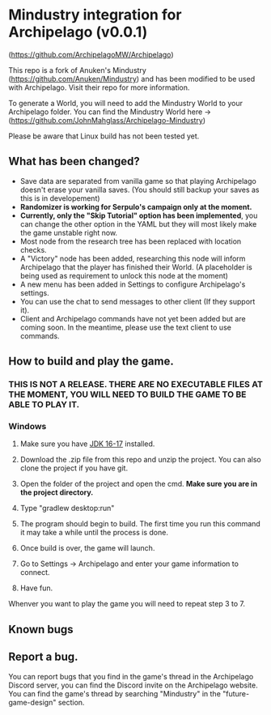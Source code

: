 # Mindustry integration for Archipelago (v0.0.1)
(https://github.com/ArchipelagoMW/Archipelago)

 This repo is a fork of Anuken's Mindustry (https://github.com/Anuken/Mindustry) and has been modified to be used with Archipelago. Visit their repo for more information.

 To generate a World, you will need to add the Mindustry World to your Archipelago folder. You can find the Mindustry World here -> (https://github.com/JohnMahglass/Archipelago-Mindustry)

 Please be aware that Linux build has not been tested yet.

## What has been changed?

- Save data are separated from vanilla game so that playing Archipelago doesn't erase your vanilla saves. (You should still backup your saves as this is in developement)
- **Randomizer is working for Serpulo's campaign only at the moment.**
- **Currently, only the "Skip Tutorial" option has been implemented**, you can change the other option in the YAML but they will most likely make the game unstable right now.
- Most node from the research tree has been replaced with location checks.
- A "Victory" node has been added, researching this node will inform Archipelago that the player has finished their World. (A placeholder is being used as requirement to unlock this node at the moment)
- A new menu has been added in Settings to configure Archipelago's settings.
- You can use the chat to send messages to other client (If they support it).
- Client and Archipelago commands have not yet been added but are coming soon. In the meantime, please use the text client to use commands.


## How to build and play the game.

### **THIS IS NOT A RELEASE. THERE ARE NO EXECUTABLE FILES AT THE MOMENT, YOU WILL NEED TO BUILD THE GAME TO BE ABLE TO PLAY IT.**

### Windows
1. Make sure you have [JDK 16-17](https://adoptium.net/archive.html?variant=openjdk17&jvmVariant=hotspot) installed.

2. Download the .zip file from this repo and unzip the project. You can also clone the project if you have git.

3. Open the folder of the project and open the cmd. **Make sure you are in the project directory.**

4. Type "gradlew desktop:run"

5. The program should begin to build. The first time you run this command it may take a while until the process is done.

6. Once build is over, the game will launch.

7. Go to Settings -> Archipelago and enter your game information to connect.

8. Have fun.

Whenver you want to play the game you will need to repeat step 3 to 7.

## Known bugs


## Report a bug.
You can report bugs that you find in the game's thread in the Archipelago Discord server, you can find the Discord invite on the Archipelago website. You can find the game's thread by searching "Mindustry" in the "future-game-design" section.
